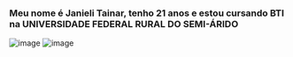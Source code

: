 
### Meu nome é Janieli Tainar, tenho 21 anos e estou cursando BTI na UNIVERSIDADE FEDERAL RURAL DO SEMI-ÁRIDO
![image](https://github.com/JanieliSilva/JanieliSilva/assets/112900054/ee8df430-b859-412f-8137-416282bdafff)
![image](https://github.com/JanieliSilva/JanieliSilva/assets/112900054/32e745f1-fb1d-4c67-b2c6-9a94e4287a88)



<!--
**JanieliSilva/JanieliSilva** is a ✨ _special_ ✨ repository because its `README.md` (this file) appears on your GitHub profile

Here are some ideas to get you started:

- 🔭 I’m currently working on ...
- 🌱 I’m currently learning ...
- 👯 I’m looking to collaborate on ...
- 🤔 I’m looking for help with ...
- 💬 Ask me about ...
- 📫 How to reach me: ...
- 😄 Pronouns: ...
- ⚡ Fun fact: ...
-->
